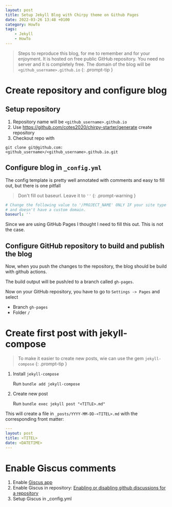 ```yaml
---
layout: post
title: Setup Jekyll Blog with Chirpy theme on Github Pages
date: 2022-03-26 13:48 +0100
category: HowTo
tags:
    - Jekyll
    - HowTo
---
```

> Steps to reproduce this blog, for me to remember and for your enjoyment. It is hosted on free public GitHub repository. You need no server and it is completely free.
The domain of the blog will be `<github_username>.github.io`
{: .prompt-tip }

# Create repository and configure blog
## Setup repository
1. Repository name will be `<github_username>.github.io`
2. Use https://github.com/cotes2020/chirpy-starter/generate create repository
3. Checkout repo with 
```
git clone git@github.com:<github_username>/<github_username>.github.io.git
```

## Configure blog in `_config.yml`
The config template is pretty well annotated with comments and easy to fill out, but there is one pitfall

> Don't fill out baseurl. Leave it to `''`
{: .prompt-warning }

```yaml
# Change the following value to '/PROJECT_NAME' ONLY IF your site type is GitHub Pages Project sites
# and doesn't have a custom domain.
baseurl: ''
```
Since we are using GitHub Pages I thought I need to fill this out. This is not the case.

## Configure GitHub repository to build and publish the blog
Now, when you push the changes to the repository, the blog should be build with github actions.

The build output will be push/ed to a branch called `gh-pages`.

Now on your GitHub repository, you have to go to
`Settings -> Pages` and select
- Branch `gh-pages`
- Folder `/`

# Create first post with jekyll-compose
> To make it easier to create new posts, wie can use the gem `jekyll-compose`
{: .prompt-tip }

1. Install `jekyll-compose`

    Run `bundle add jekyll-compose`

2. Create new post

    Run `bundle exec jekyll post "<TITLE>.md"`

This will create a file in `_posts/YYYY-MM-DD-<TITEL>.md` with the corresponding front matter:
```yaml
---
layout: post
title: <TITEL>
date: <DATETIME>
---
```

# Enable Giscus comments
1. Enable [Giscus app](https://github.com/apps/giscus)
2. Enable Giscus in repository: [Enabling or disabling github discussions for a repository](https://docs.github.com/en/repositories/managing-your-repositorys-settings-and-features/enabling-features-for-your-repository/enabling-or-disabling-github-discussions-for-a-repository)
3. Setup Giscus in _config.yml
